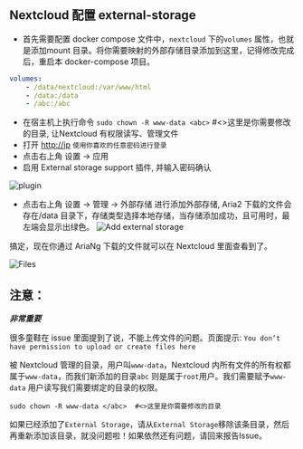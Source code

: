 ## Nextcloud 配置 external-storage
  * 首先需要配置 docker compose 文件中，`nextcloud` 下的`volumes` 属性，也就是添加mount 目录。将你需要映射的外部存储目录添加到这里，记得修改完成后，重启本 docker-compose 项目。
  ```yaml
  volumes:
      - /data/nextcloud:/var/www/html
      - /data:/data
      - /abc:/abc
  ```
  * 在宿主机上执行命令 `sudo chown -R www-data <abc>` #<>这里是你需要修改的目录, 让Nextcloud 有权限读写、管理文件
  * 打开 <http://ip> `使用你喜欢的任意密码进行登录`
  * 点击右上角 设置 -> 应用
  * 启用 External storage support 插件, 并输入密码确认

  ![plugin](https://raw.githubusercontent.com/wahyd4/aria2-ariang-x-docker-compose/master/images/nextcloud/external-storage.png)
  * 点击右上角 设置 -> 管理 -> 外部存储 进行添加外部存储, Aria2 下载的文件会存在/data 目录下，存储类型选择本地存储，当存储添加成功，且可用时，最左端会显示出绿色。
  ![Add external storage](https://raw.githubusercontent.com/wahyd4/aria2-ariang-x-docker-compose/master/images/nextcloud/config-storage.png)

  搞定，现在你通过 AriaNg 下载的文件就可以在 Nextcloud 里面查看到了。

  ![Files](https://raw.githubusercontent.com/wahyd4/aria2-ariang-x-docker-compose/master/images/nextcloud/downloads-folder.png)

## 注意：
***非常重要***

很多童鞋在 issue 里面提到了说，不能上传文件的问题。页面提示: `You don’t have permission to upload or create files here`

被 Nextcloud 管理的目录，用户叫`www-data`，Nextcloud 内所有文件的所有权都属于`www-data`，而我们新添加的目录`abc` 则是属于`root`用户。我们需要赋予`www-data` 用户读写我们需要绑定的目录的权限。

```
sudo chown -R www-data </abc>  #<>这里是你需要修改的目录
```
如果已经添加了`External Storage`，请从`External Storage`移除该条目录，然后再重新添加该目录，就没问题啦！如果依然还有问题，请回来报告Issue。
